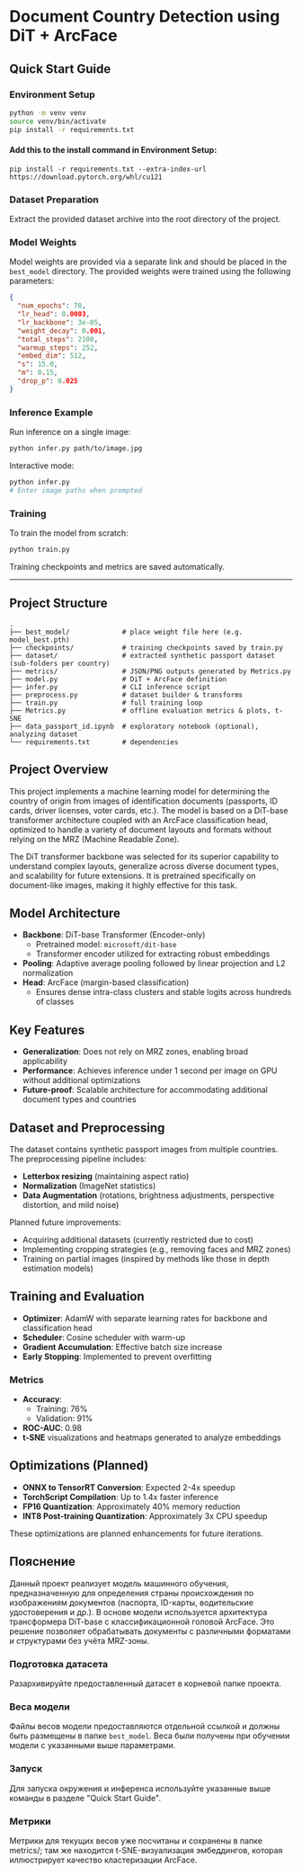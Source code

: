 # Document Country Detection using DiT + ArcFace
## Quick Start Guide

### Environment Setup
```bash
python -m venv venv
source venv/bin/activate
pip install -r requirements.txt
```
#### Add this to the install command in Environment Setup:
```
pip install -r requirements.txt --extra-index-url https://download.pytorch.org/whl/cu121
```
### Dataset Preparation

Extract the provided dataset archive into the root directory of the project.

### Model Weights

Model weights are provided via a separate link and should be placed in the `best_model` directory. The provided weights were trained using the following parameters:
```json
{
  "num_epochs": 70,
  "lr_head": 0.0003,
  "lr_backbone": 3e-05,
  "weight_decay": 0.001,
  "total_steps": 2100,
  "warmup_steps": 252,
  "embed_dim": 512,
  "s": 15.0,
  "m": 0.15,
  "drop_p": 0.025
}
```

### Inference Example

Run inference on a single image:
```bash
python infer.py path/to/image.jpg
```

Interactive mode:
```bash
python infer.py
# Enter image paths when prompted
```

### Training

To train the model from scratch:
```bash
python train.py
```

Training checkpoints and metrics are saved automatically.



---
## Project Structure

```
.
├── best_model/             # place weight file here (e.g. model_best.pth) 
├── checkpoints/            # training checkpoints saved by train.py
├── dataset/                # extracted synthetic passport dataset (sub‑folders per country)
├── metrics/                # JSON/PNG outputs generated by Metrics.py
├── model.py                # DiT + ArcFace definition
├── infer.py                # CLI inference script
├── preprocess.py           # dataset builder & transforms
├── train.py                # full training loop
├── Metrics.py              # offline evaluation metrics & plots, t-SNE
├── data_passport_id.ipynb  # exploratory notebook (optional), analyzing dataset
└── requirements.txt        # dependencies
```

## Project Overview

This project implements a machine learning model for determining the country of origin from images of identification documents (passports, ID cards, driver licenses, voter cards, etc.). The model is based on a DiT-base transformer architecture coupled with an ArcFace classification head, optimized to handle a variety of document layouts and formats without relying on the MRZ (Machine Readable Zone).

The DiT transformer backbone was selected for its superior capability to understand complex layouts, generalize across diverse document types, and scalability for future extensions. It is pretrained specifically on document-like images, making it highly effective for this task.

## Model Architecture

- **Backbone**: DiT-base Transformer (Encoder-only)
  - Pretrained model: `microsoft/dit-base`
  - Transformer encoder utilized for extracting robust embeddings
- **Pooling**: Adaptive average pooling followed by linear projection and L2 normalization
- **Head**: ArcFace (margin-based classification)
  - Ensures dense intra-class clusters and stable logits across hundreds of classes

## Key Features

- **Generalization**: Does not rely on MRZ zones, enabling broad applicability
- **Performance**: Achieves inference under 1 second per image on GPU without additional optimizations
- **Future-proof**: Scalable architecture for accommodating additional document types and countries

## Dataset and Preprocessing

The dataset contains synthetic passport images from multiple countries. The preprocessing pipeline includes:

- **Letterbox resizing** (maintaining aspect ratio)
- **Normalization** (ImageNet statistics)
- **Data Augmentation** (rotations, brightness adjustments, perspective distortion, and mild noise)

Planned future improvements:

- Acquiring additional datasets (currently restricted due to cost)
- Implementing cropping strategies (e.g., removing faces and MRZ zones)
- Training on partial images (inspired by methods like those in depth estimation models)

## Training and Evaluation

- **Optimizer**: AdamW with separate learning rates for backbone and classification head
- **Scheduler**: Cosine scheduler with warm-up
- **Gradient Accumulation**: Effective batch size increase
- **Early Stopping**: Implemented to prevent overfitting

### Metrics

- **Accuracy**:
  - Training: 76%
  - Validation: 91%
- **ROC-AUC**: 0.98 
- **t-SNE** visualizations and heatmaps generated to analyze embeddings

## Optimizations (Planned)

- **ONNX to TensorRT Conversion**: Expected 2-4x speedup
- **TorchScript Compilation**: Up to 1.4x faster inference
- **FP16 Quantization**: Approximately 40% memory reduction
- **INT8 Post-training Quantization**: Approximately 3x CPU speedup

These optimizations are planned enhancements for future iterations.

## Пояснение

Данный проект реализует модель машинного обучения, предназначенную для определения страны происхождения по изображениям документов (паспорта, ID-карты, водительские удостоверения и др.). В основе модели используется архитектура трансформера DiT-base с классификационной головой ArcFace. Это решение позволяет обрабатывать документы с различными форматами и структурами без учёта MRZ-зоны.

### Подготовка датасета

Разархивируйте предоставленный датасет в корневой папке проекта.

### Веса модели

Файлы весов модели предоставляются отдельной ссылкой и должны быть размещены в папке `best_model`. Веса были получены при обучении модели с указанными выше параметрами.

### Запуск

Для запуска окружения и инференса используйте указанные выше команды в разделе "Quick Start Guide".

### Метрики
Метрики для текущих весов уже посчитаны и сохранены в папке metrics/; там же находится t-SNE-визуализация эмбеддингов, которая иллюстрирует качество кластеризации ArcFace.

